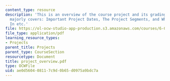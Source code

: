 ```yaml
---
content_type: resource
description: 'This is an overview of the course project and its grading scheme. It
  majorly covers: Important Project Dates, The Project Segments, and What To Hand
  In etc.'
file: https://ol-ocw-studio-app-production.s3.amazonaws.com/courses/6-035-computer-language-engineering-sma-5502-fall-2005/ae0d560408117c9d0b65d0975a9bdc7a_project_overview.pdf
file_type: application/pdf
learning_resource_types:
- Projects
parent_title: Projects
parent_type: CourseSection
resourcetype: Document
title: project_overview.pdf
type: OCWFile
uid: ae0d5604-0811-7c9d-0b65-d0975a9bdc7a
---
```

